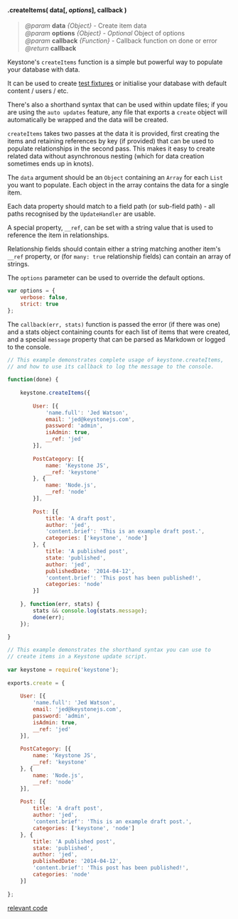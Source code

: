 #### .createItems( data[, _options_], callback )
> *@param* **data** _{Object}_  - Create item data  
> *@param* **options** _{Object}_  - _Optional_ Object of options  
> *@param* **callback** _{Function}_  - Callback function on done or error   
> _@return_ **callback** 

Keystone's `createItems` function is a simple but powerful way to populate your database with data.

It can be used to create [test fixtures](http://en.wikipedia.org/wiki/Test_fixture) or initialise your database with default content / users / etc.

There's also a shorthand syntax that can be used within update files; if you are using the `auto updates` feature, any file that exports a `create` object will automatically be wrapped and the data will be created.

`createItems` takes two passes at the data it is provided, first creating the items and retaining references by key (if provided) that can be used to populate relationships in the second pass. This makes it easy to create related data without asynchronous nesting (which for data creation sometimes ends up in knots).

The `data` argument should be an `Object` containing an `Array` for each `List` you want to populate. Each object in the array contains the data for a single item.

Each data property should match to a field path (or sub-field path) - all paths recognised by the `UpdateHandler` are usable.

A special property, `__ref`, can be set with a string value that is used to reference the item in relationships.

Relationship fields should contain either a string matching another item's `__ref` property, or (for `many: true` relationship fields) can contain an array of strings.

The `options` parameter can be used to override the default options.  
```javascript
var options = {
	verbose: false,
	strict: true
};
```
The `callback(err, stats)` function is passed the error (if there was one) and a stats object containing counts for each list of items that were created, and a special `message` property that can be parsed as Markdown or logged to the console.

```javascript
// This example demonstrates complete usage of keystone.createItems,
// and how to use its callback to log the message to the console.
 
function(done) {
	
	keystone.createItems({
		
		User: [{
			'name.full': 'Jed Watson',
			email: 'jed@keystonejs.com',
			password: 'admin',
			isAdmin: true,
			__ref: 'jed'
		}],
		
		PostCategory: [{
			name: 'Keystone JS',
			__ref: 'keystone'
		}, {
			name: 'Node.js',
			__ref: 'node'
		}],
		
		Post: [{
			title: 'A draft post',
			author: 'jed',
			'content.brief': 'This is an example draft post.',
			categories: ['keystone', 'node']
		}, {
			title: 'A published post',
			state: 'published',
			author: 'jed',
			publishedDate: '2014-04-12',
			'content.brief': 'This post has been published!',
			categories: 'node'
		}]
		
	}, function(err, stats) {
		stats && console.log(stats.message);
		done(err);
	});
 
}
```
```javascript
// This example demonstrates the shorthand syntax you can use to
// create items in a Keystone update script.
 
var keystone = require('keystone');
 
exports.create = {
	
	User: [{
		'name.full': 'Jed Watson',
		email: 'jed@keystonejs.com',
		password: 'admin',
		isAdmin: true,
		__ref: 'jed'
	}],
	
	PostCategory: [{
		name: 'Keystone JS',
		__ref: 'keystone'
	}, {
		name: 'Node.js',
		__ref: 'node'
	}],
	
	Post: [{
		title: 'A draft post',
		author: 'jed',
		'content.brief': 'This is an example draft post.',
		categories: ['keystone', 'node']
	}, {
		title: 'A published post',
		state: 'published',
		author: 'jed',
		publishedDate: '2014-04-12',
		'content.brief': 'This post has been published!',
		categories: 'node'
	}]
	
};
```
<div class="code-header addGitHubLink" data-file="lib/core/createItems.js"> <a href="#" class="loadCode">relevant code</a> </div><pre class=" language-javascript hideCode api"></pre> 
